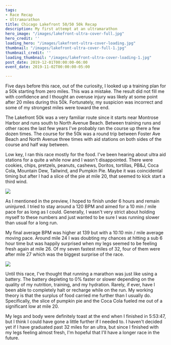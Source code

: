 ```yaml
---
tags:
- Race Recap
- Ultramarathon
title: Chicago Lakefront 50/50 50k Recap
description: My first attempt at an ultramarathon
hero_image: "/images/lakefront-ultra-cover-full.jpg"
hero_credit: ''
loading_hero: "/images/lakefront-ultra-cover-loading.jpg"
thumbnail: "/images/lakefront-ultra-cover-full-1.jpg"
thumbnail_credit: ''
loading_thumbnail: "/images/lakefront-ultra-cover-loading-1.jpg"
post_date: 2019-12-01T00:00:00-06:00
event_date: 2019-11-02T00:00:00-05:00

---
```

Five days before this race, out of the curiosity, I looked up a training plan for a 50k starting from zero miles. This was a mistake. The result did not fill me with confidence and I thought an overuse injury was likely at some point after 20 miles during this 50k. Fortunately, my suspicion was incorrect and some of my strongest miles were toward the end.

The Lakefront 50k was a very familiar route since it starts near Montrose Harbor and runs south to North Avenue Beach. Between training runs and other races the last few years I've probably ran the course up there a few dozen times. The course for the 50k was a round trip between Foster Ave Beach and North Avenue three times with aid stations on both sides of the course and half way between.

Low key, I ran this race mostly for the food. I've been hearing about ultra aid stations for a quite a while now and I wasn't disappointed. There were cookies, chips, pretzels, peanuts, cashews, Doritos, tortillas, PB&J, Coca Cola, Mountain Dew, Tailwind, and Pumpkin Pie. Maybe it was coincidental timing but after I had a slice of the pie at mile 20, that seemed to kick start a third wind.

![](/images/ultra-aid-stations-large.jpg)

As I mentioned in the preview, I hoped to finish under 6 hours and remain uninjured. I tried to stay around a 120 BPM and aimed for a 10 min / mile pace for as long as I could. Generally, I wasn't very strict about holding myself to these numbers and just wanted to be sure I was running slower than usual for a long run.

My final average BPM was higher at 139 but with a 10:10 min / mile average moving pace. Around mile 24 I was doubting my chances at hitting a sub 6 hour time but was happily surprised when my legs seemed to be feeling fresh again at mile 26. Of my seven fastest miles of 32, four of them were after mile 27 which was the biggest surprise of the race.

![](/images/chicago-ultra.gif)

Until this race, I've thought that running a marathon was just like using a battery. The battery depleting to 0% faster or slower depending on the quality of my nutrition, training, and my hydration. Rarely, if ever, have I been able to completely halt or recharge while on the run. My working theory is that the surplus of food carried me further than I usually do. Specifically, the slice of pumpkin pie and the Coca Cola fueled me out of a significant low at mile 20.

My legs and body were definitely toast at the end when I finished in 5:53:47, but I think I could have gone a little further if I needed to. I haven't decided yet if I have graduated past 32 miles for an ultra, but since I finished with my legs feeling almost fresh, I'm hopeful that I'll have a longer race in the future.